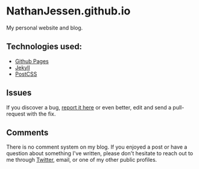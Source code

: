 # NathanJessen.github.io

My personal website and blog.


## Technologies used:

- [Github Pages](http://pages.github.com/)
- [Jekyll](http://jekyllrb.com/)
- [PostCSS](http://postcss.org/)


## Issues

If you discover a bug, [report it here](https://github.com/nathanjessen/nathanjessen.github.com/issues) or even better, edit and send a pull-request with the fix.


## Comments

There is no comment system on my blog. If you enjoyed a post or have a question about something I've written, please don't hesitate to reach out to me through [Twitter](https://twitter.com/nathanjessen), email, or one of my other public profiles.

